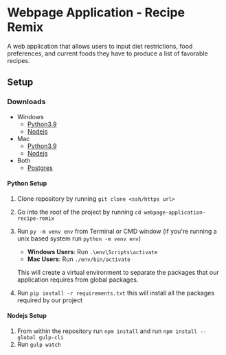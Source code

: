 # Webpage Application - Recipe Remix 

A web application that allows users to input diet restrictions, food preferences, and current foods they have to produce a list of favorable recipes.

## Setup
### Downloads
 - Windows
   - [Python3.9](https://www.python.org/ftp/python/3.9.10/python-3.9.10-amd64.exe)
   - [Nodejs](https://nodejs.org/dist/v16.13.2/node-v16.13.2-x64.msi)
 - Mac
   - [Python3.9](https://www.python.org/ftp/python/3.9.10/python-3.9.10-macos11.pkg)
   - [Nodejs](https://nodejs.org/dist/v16.13.2/node-v16.13.2.pkg)
 - Both
   - [Postgres](https://www.enterprisedb.com/downloads/postgres-postgresql-downloads)
#### Python Setup
1. Clone repository by running `git clone <ssh/https url>`
2. Go into the root of the project by running `cd webpage-application-recipe-remix`
3. Run `py -m venv env` from Terminal or CMD window (if you're running a unix based system run `python -m venv env`)
   - **Windows Users**: Run `.\env\Scripts\activate`
   - **Mac Users**: Run `./env/bin/activate`
   
   This will create a virtual environment to separate the packages that our application requires from global packages.
4. Run `pip install -r requirements.txt` this will install all the packages required by our project

#### Nodejs Setup
1. From within the repository run `npm install` and run `npm install --global gulp-cli`
2. Run `gulp watch`
